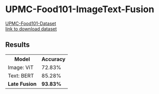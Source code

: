 # UPMC-Food101-ImageText-Fusion
[UPMC-Food101-Dataset](https://hal.science/hal-01196959/file/CEA_ICME2015.pdf) <br>
[link to download dataset](https://www.kaggle.com/datasets/gianmarco96/upmcfood101)


## Results

<table>
<tr>
<th>Model  </th>
<th> Accuracy </th>
</tr>
<tr>

<td> Image: ViT </td>
<td> 72.83% </td></tr> 
<td> Text: BERT </td>
<td> 85.28% </td></tr> 
<td> <strong> Late Fusion </td>
<td> <strong> 93.83% </td></tr> 
  
</table>


